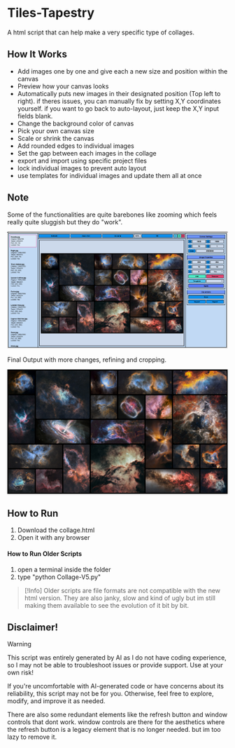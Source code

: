 # Tiles-Tapestry
A html script that can help make a very specific type of collages.

## How It Works
- Add images one by one and give each a new size and position within the canvas
- Preview how your canvas looks
- Automatically puts new images in their designated position (Top left to right). if theres issues, you can manually fix by setting X,Y coordinates yourself. if you want to go back to auto-layout, just keep the X,Y input fields blank.
- Change the background color of canvas
- Pick your own canvas size
- Scale or shrink the canvas
- Add rounded edges to individual images
- Set the gap between each images in the collage
- export and import using specific project files
- lock individual images to prevent auto layout
- use templates for individual images and update them all at once

## Note
Some of the functionalities are quite barebones like zooming which feels really quite sluggish but they do "work".

![Showcase.png](https://github.com/masterelf425900/Tiles-Tapestry/blob/main/Images/Showcase.png)

Final Output with more changes, refining and cropping.

![Cosmic Collage.png](https://github.com/masterelf425900/Tiles-Tapestry/blob/main/Images/Cosmic%20Collage.png)

## How to Run
1. Download the collage.html
2. Open it with any browser

#### How to Run Older Scripts
1. open a terminal inside the folder
2. type "python Collage-V5.py"

> [!Info]
> Older scripts are file formats are not compatible with the new html version. They are also janky, slow and kind of ugly but im still making them available to see the evolution of it bit by bit.

## Disclaimer!

> [!Warning]
> This script was entirely generated by AI as I do not have coding experience, so I may not be able to troubleshoot issues or provide support. Use at your own risk!
> 
> If you're uncomfortable with AI-generated code or have concerns about its reliability, this script may not be for you. Otherwise, feel free to explore, modify, and improve it as needed.
> 
> There are also some redundant elements like the refresh button and window controls that dont work. window controls are there for the aesthetics where the refresh button is a legacy element that is no longer needed. but im too lazy to remove it.
